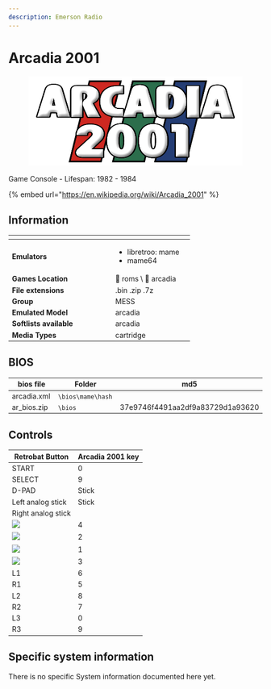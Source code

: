 ```yaml
---
description: Emerson Radio
---
```


# Arcadia 2001

<div align="left">

<figure><img src="https://raw.githubusercontent.com/fabricecaruso/es-theme-carbon/52ff37c9e265587d006945a2ba695b5a962b3a3d/art/logos/arcadia.svg" alt=""><figcaption></figcaption></figure>

</div>

Game Console - Lifespan: 1982 - 1984

{% embed url="https://en.wikipedia.org/wiki/Arcadia_2001" %}

## Information

<table data-header-hidden><thead><tr><th width="191"></th><th></th><th data-hidden></th></tr></thead><tbody><tr><td><strong>Emulators</strong></td><td><ul><li>libretroo: mame</li><li>mame64</li></ul></td><td></td></tr><tr><td><strong>Games Location</strong></td><td><span data-gb-custom-inline data-tag="emoji" data-code="1f4c1">📁</span> roms \ <span data-gb-custom-inline data-tag="emoji" data-code="1f4c2">📂</span> arcadia</td><td></td></tr><tr><td><strong>File extensions</strong></td><td>.bin .zip .7z</td><td></td></tr><tr><td><strong>Group</strong></td><td>MESS</td><td></td></tr><tr><td><strong>Emulated Model</strong></td><td>arcadia</td><td></td></tr><tr><td><strong>Softlists available</strong></td><td>arcadia</td><td></td></tr><tr><td><strong>Media Types</strong></td><td>cartridge</td><td></td></tr></tbody></table>

## BIOS

<table><thead><tr><th width="209.55555555555557">bios file</th><th width="189">Folder</th><th>md5</th></tr></thead><tbody><tr><td>arcadia.xml</td><td><code>\bios\mame\hash</code></td><td></td></tr><tr><td>ar_bios.zip</td><td><code>\bios</code></td><td>37e9746f4491aa2df9a83729d1a93620</td></tr></tbody></table>

## Controls

| Retrobat Button                                       | Arcadia 2001 key |
| ----------------------------------------------------- | ---------------- |
| START                                                 | 0                |
| SELECT                                                | 9                |
| D-PAD                                                 | Stick            |
| Left analog stick                                     | Stick            |
| Right analog stick                                    |                  |
| ![](<../../../.gitbook/assets/image (2) (1) (1).png>) | 4                |
| ![](<../../../.gitbook/assets/image (1) (2) (1).png>) | 2                |
| ![](<../../../.gitbook/assets/image (4) (1).png>)     | 1                |
| ![](<../../../.gitbook/assets/image (3) (1) (2).png>) | 3                |
| L1                                                    | 6                |
| R1                                                    | 5                |
| L2                                                    | 8                |
| R2                                                    | 7                |
| L3                                                    | 0                |
| R3                                                    | 9                |

## Specific system information

There is no specific System information documented here yet.
